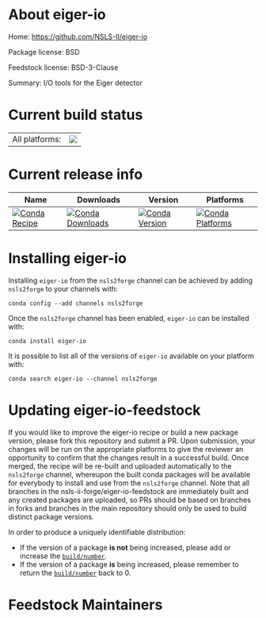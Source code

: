 About eiger-io
==============

Home: https://github.com/NSLS-II/eiger-io

Package license: BSD

Feedstock license: BSD-3-Clause

Summary: I/O tools for the Eiger detector



Current build status
====================


<table><tr><td>All platforms:</td>
    <td>
      <a href="https://dev.azure.com/nsls2forge/nsls2forge/_build/latest?definitionId=90&branchName=master">
        <img src="https://dev.azure.com/nsls2forge/nsls2forge/_apis/build/status/eiger-io-feedstock?branchName=master">
      </a>
    </td>
  </tr>
</table>

Current release info
====================

| Name | Downloads | Version | Platforms |
| --- | --- | --- | --- |
| [![Conda Recipe](https://img.shields.io/badge/recipe-eiger--io-green.svg)](https://anaconda.org/nsls2forge/eiger-io) | [![Conda Downloads](https://img.shields.io/conda/dn/nsls2forge/eiger-io.svg)](https://anaconda.org/nsls2forge/eiger-io) | [![Conda Version](https://img.shields.io/conda/vn/nsls2forge/eiger-io.svg)](https://anaconda.org/nsls2forge/eiger-io) | [![Conda Platforms](https://img.shields.io/conda/pn/nsls2forge/eiger-io.svg)](https://anaconda.org/nsls2forge/eiger-io) |

Installing eiger-io
===================

Installing `eiger-io` from the `nsls2forge` channel can be achieved by adding `nsls2forge` to your channels with:

```
conda config --add channels nsls2forge
```

Once the `nsls2forge` channel has been enabled, `eiger-io` can be installed with:

```
conda install eiger-io
```

It is possible to list all of the versions of `eiger-io` available on your platform with:

```
conda search eiger-io --channel nsls2forge
```




Updating eiger-io-feedstock
===========================

If you would like to improve the eiger-io recipe or build a new
package version, please fork this repository and submit a PR. Upon submission,
your changes will be run on the appropriate platforms to give the reviewer an
opportunity to confirm that the changes result in a successful build. Once
merged, the recipe will be re-built and uploaded automatically to the
`nsls2forge` channel, whereupon the built conda packages will be available for
everybody to install and use from the `nsls2forge` channel.
Note that all branches in the nsls-ii-forge/eiger-io-feedstock are
immediately built and any created packages are uploaded, so PRs should be based
on branches in forks and branches in the main repository should only be used to
build distinct package versions.

In order to produce a uniquely identifiable distribution:
 * If the version of a package **is not** being increased, please add or increase
   the [``build/number``](https://conda.io/docs/user-guide/tasks/build-packages/define-metadata.html#build-number-and-string).
 * If the version of a package **is** being increased, please remember to return
   the [``build/number``](https://conda.io/docs/user-guide/tasks/build-packages/define-metadata.html#build-number-and-string)
   back to 0.

Feedstock Maintainers
=====================


